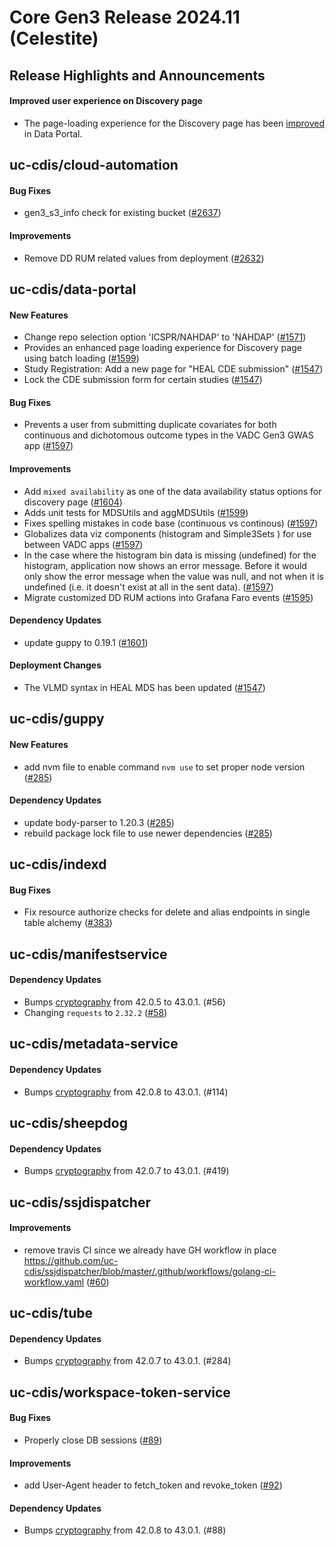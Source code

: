 # Core Gen3 Release 2024.11 (Celestite)

## Release Highlights and Announcements
#### Improved user experience on Discovery page
  - The page-loading experience for the Discovery page has been [improved](#new-features-1) in Data Portal.  

## uc-cdis/cloud-automation

#### Bug Fixes
  - gen3_s3_info check for existing bucket ([#2637](https://github.com/uc-cdis/cloud-automation/pull/2637)) 

#### Improvements
  - Remove DD RUM related values from deployment ([#2632](https://github.com/uc-cdis/cloud-automation/pull/2632)) 

## uc-cdis/data-portal

#### New Features
  - Change repo selection option 'ICSPR/NAHDAP' to 'NAHDAP' ([#1571](https://github.com/uc-cdis/data-portal/pull/1571)) 
  - Provides an enhanced page loading experience for Discovery page using batch 
    loading ([#1599](https://github.com/uc-cdis/data-portal/pull/1599))
  - Study Registration: Add a new page for "HEAL CDE submission" ([#1547](https://github.com/uc-cdis/data-portal/pull/1547)) 
  - Lock the CDE submission form for certain studies ([#1547](https://github.com/uc-cdis/data-portal/pull/1547)) 

#### Bug Fixes
  - Prevents a user from submitting duplicate covariates for both continuous 
    and dichotomous outcome types in the VADC Gen3 GWAS app ([#1597](https://github.com/uc-cdis/data-portal/pull/1597)) 

#### Improvements
  - Add `mixed availability` as one of the data availability status options for 
    discovery page ([#1604](https://github.com/uc-cdis/data-portal/pull/1604))
  - Adds unit tests for MDSUtils and aggMDSUtils ([#1599](https://github.com/uc-cdis/data-portal/pull/1599)) 
  - Fixes spelling mistakes in code base (continuous vs continous) ([#1597](https://github.com/uc-cdis/data-portal/pull/1597)) 
  - Globalizes data viz components (histogram and Simple3Sets ) for use between 
    VADC apps ([#1597](https://github.com/uc-cdis/data-portal/pull/1597))
  - In the case where the histogram bin data is missing (undefined) for the 
    histogram, application now shows an error message. Before it would only 
    show the error message when the value was null, and not when it is 
    undefined (i.e. it doesn't exist at all in the sent data). ([#1597](https://github.com/uc-cdis/data-portal/pull/1597)) 
  - Migrate customized DD RUM actions into Grafana Faro events ([#1595](https://github.com/uc-cdis/data-portal/pull/1595)) 

#### Dependency Updates
  - update guppy to 0.19.1 ([#1601](https://github.com/uc-cdis/data-portal/pull/1601)) 

#### Deployment Changes
  - The VLMD syntax in HEAL MDS has been updated ([#1547](https://github.com/uc-cdis/data-portal/pull/1547)) 

## uc-cdis/guppy

#### New Features
  - add nvm file to enable command `nvm use` to set proper node version ([#285](https://github.com/uc-cdis/guppy/pull/285)) 

#### Dependency Updates
  - update body-parser to 1.20.3 ([#285](https://github.com/uc-cdis/guppy/pull/285)) 
  - rebuild package lock file to use newer dependencies ([#285](https://github.com/uc-cdis/guppy/pull/285)) 

## uc-cdis/indexd

#### Bug Fixes
  - Fix resource authorize checks for delete and alias endpoints in single 
    table alchemy ([#383](https://github.com/uc-cdis/indexd/pull/383))

## uc-cdis/manifestservice

#### Dependency Updates
  - Bumps [cryptography](https://github.com/pyca/cryptography) from 42.0.5 to 
    43.0.1. (#56)
  - Changing `requests` to `2.32.2` ([#58](https://github.com/uc-cdis/manifestservice/pull/58)) 

## uc-cdis/metadata-service

#### Dependency Updates
  - Bumps [cryptography](https://github.com/pyca/cryptography) from 42.0.8 to 
    43.0.1. (#114)

## uc-cdis/sheepdog

#### Dependency Updates
  - Bumps [cryptography](https://github.com/pyca/cryptography) from 42.0.7 to 
    43.0.1. (#419)

## uc-cdis/ssjdispatcher

#### Improvements
  - remove travis CI since we already have GH workflow in place 
    https://github.com/uc-cdis/ssjdispatcher/blob/master/.github/workflows/golang-ci-workflow.yaml
    ([#60](https://github.com/uc-cdis/ssjdispatcher/pull/60))

## uc-cdis/tube

#### Dependency Updates
  - Bumps [cryptography](https://github.com/pyca/cryptography) from 42.0.7 to 
    43.0.1. (#284)

## uc-cdis/workspace-token-service

#### Bug Fixes
  - Properly close DB sessions ([#89](https://github.com/uc-cdis/workspace-token-service/pull/89)) 

#### Improvements
  - add User-Agent header to fetch_token and revoke_token ([#92](https://github.com/uc-cdis/workspace-token-service/pull/92)) 

#### Dependency Updates
  - Bumps [cryptography](https://github.com/pyca/cryptography) from 42.0.8 to 
    43.0.1. (#88)

